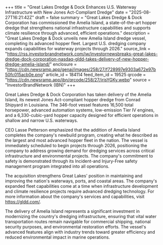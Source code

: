 +++
title = "Great Lakes Dredge & Dock Enhances U.S. Waterway Infrastructure with New Jones Act-Compliant Dredge"
date = "2025-08-27T16:21:42Z"
draft = false
summary = "Great Lakes Dredge & Dock Corporation has commissioned the Amelia Island, a state-of-the-art hopper dredge that strengthens national infrastructure capabilities and supports climate resilience through advanced, efficient operations."
description = "Great Lakes Dredge & Dock unveils new Amelia Island dredge vessel, completing its advanced hopper fleet. Largest U.S. dredging company expands capabilities for waterway projects through 2026."
source_link = "https://rss.investorbrandnetwork.com/iw/investornewsbreaks-great-lakes-dredge-dock-corporation-nasdaq-gldd-takes-delivery-of-new-hopper-dredge-amelia-island/"
enclosure = "https://cdn.newsramp.app/genai/images/258/27/f728997e9303a672e97b50fc015acb0e.png"
article_id = 184114
feed_item_id = 19525
qrcode = "https://cdn.newsramp.app/ibn/qrcode/258/27/irisYGKy.webp"
source = "InvestorBrandNetwork (IBN)"
+++

<p>Great Lakes Dredge & Dock Corporation has taken delivery of the Amelia Island, its newest Jones Act-compliant hopper dredge from Conrad Shipyard in Louisiana. The 346-foot vessel features 16,500 total horsepower, advanced automation systems, low-emission Tier IV engines, and a 6,330-cubic-yard hopper capacity designed for efficient operations in shallow and narrow U.S. waterways.</p><p>CEO Lasse Petterson emphasized that the addition of Amelia Island completes the company's newbuild program, creating what he described as the largest and most advanced hopper fleet in the nation. The vessel is immediately scheduled to begin projects through 2026, positioning the company to address growing demand for dredging services across critical infrastructure and environmental projects. The company's commitment to safety is demonstrated through its Incident-and Injury-Free safety management program integrated into all operations.</p><p>The acquisition strengthens Great Lakes' position in maintaining and improving the nation's waterways, ports, and coastal areas. The company's expanded fleet capabilities come at a time when infrastructure development and climate resilience projects require advanced dredging technology. For more information about the company's services and capabilities, visit <a href="https://gldd.com/" rel="nofollow" target="_blank">https://gldd.com/</a>.</p><p>The delivery of Amelia Island represents a significant investment in modernizing the country's dredging infrastructure, ensuring that vital water transportation routes remain navigable for commercial shipping, national security purposes, and environmental restoration efforts. The vessel's advanced features align with industry trends toward greater efficiency and reduced environmental impact in marine operations.</p>